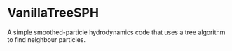 # VanillaTreeSPH
A simple smoothed-particle hydrodynamics code that uses a tree algorithm to find neighbour particles.
